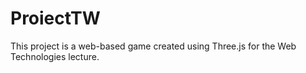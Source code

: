 # ProiectTW
This project is a web-based game created using Three.js for the Web Technologies lecture. 
